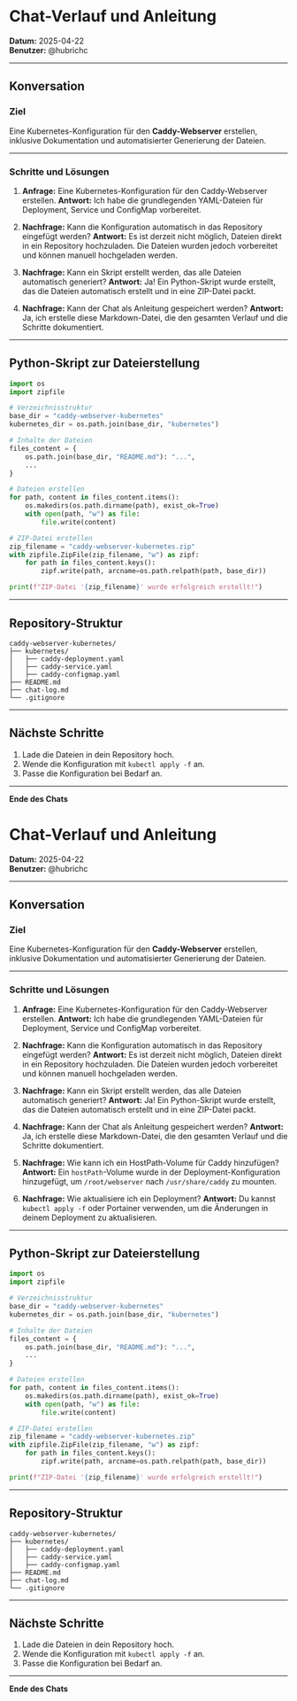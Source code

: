 # Chat-Verlauf und Anleitung

**Datum:** 2025-04-22  
**Benutzer:** @hubrichc  

---

## Konversation

### Ziel
Eine Kubernetes-Konfiguration für den **Caddy-Webserver** erstellen, inklusive Dokumentation und automatisierter Generierung der Dateien.

---

### Schritte und Lösungen

1. **Anfrage:** Eine Kubernetes-Konfiguration für den Caddy-Webserver erstellen.
   **Antwort:** Ich habe die grundlegenden YAML-Dateien für Deployment, Service und ConfigMap vorbereitet.

2. **Nachfrage:** Kann die Konfiguration automatisch in das Repository eingefügt werden?
   **Antwort:** Es ist derzeit nicht möglich, Dateien direkt in ein Repository hochzuladen. Die Dateien wurden jedoch vorbereitet und können manuell hochgeladen werden.

3. **Nachfrage:** Kann ein Skript erstellt werden, das alle Dateien automatisch generiert?
   **Antwort:** Ja! Ein Python-Skript wurde erstellt, das die Dateien automatisch erstellt und in eine ZIP-Datei packt.

4. **Nachfrage:** Kann der Chat als Anleitung gespeichert werden?
   **Antwort:** Ja, ich erstelle diese Markdown-Datei, die den gesamten Verlauf und die Schritte dokumentiert.

---

## Python-Skript zur Dateierstellung

```python
import os
import zipfile

# Verzeichnisstruktur
base_dir = "caddy-webserver-kubernetes"
kubernetes_dir = os.path.join(base_dir, "kubernetes")

# Inhalte der Dateien
files_content = {
    os.path.join(base_dir, "README.md"): "...",
    ...
}

# Dateien erstellen
for path, content in files_content.items():
    os.makedirs(os.path.dirname(path), exist_ok=True)
    with open(path, "w") as file:
        file.write(content)

# ZIP-Datei erstellen
zip_filename = "caddy-webserver-kubernetes.zip"
with zipfile.ZipFile(zip_filename, "w") as zipf:
    for path in files_content.keys():
        zipf.write(path, arcname=os.path.relpath(path, base_dir))

print(f"ZIP-Datei '{zip_filename}' wurde erfolgreich erstellt!")
```

---

## Repository-Struktur

```
caddy-webserver-kubernetes/
├── kubernetes/
│   ├── caddy-deployment.yaml
│   ├── caddy-service.yaml
│   ├── caddy-configmap.yaml
├── README.md
├── chat-log.md
└── .gitignore
```

---

## Nächste Schritte

1. Lade die Dateien in dein Repository hoch.
2. Wende die Konfiguration mit `kubectl apply -f` an.
3. Passe die Konfiguration bei Bedarf an.

---

**Ende des Chats**


# Chat-Verlauf und Anleitung

**Datum:** 2025-04-22  
**Benutzer:** @hubrichc  

---

## Konversation

### Ziel
Eine Kubernetes-Konfiguration für den **Caddy-Webserver** erstellen, inklusive Dokumentation und automatisierter Generierung der Dateien.

---

### Schritte und Lösungen

1. **Anfrage:** Eine Kubernetes-Konfiguration für den Caddy-Webserver erstellen.
   **Antwort:** Ich habe die grundlegenden YAML-Dateien für Deployment, Service und ConfigMap vorbereitet.

2. **Nachfrage:** Kann die Konfiguration automatisch in das Repository eingefügt werden?
   **Antwort:** Es ist derzeit nicht möglich, Dateien direkt in ein Repository hochzuladen. Die Dateien wurden jedoch vorbereitet und können manuell hochgeladen werden.

3. **Nachfrage:** Kann ein Skript erstellt werden, das alle Dateien automatisch generiert?
   **Antwort:** Ja! Ein Python-Skript wurde erstellt, das die Dateien automatisch erstellt und in eine ZIP-Datei packt.

4. **Nachfrage:** Kann der Chat als Anleitung gespeichert werden?
   **Antwort:** Ja, ich erstelle diese Markdown-Datei, die den gesamten Verlauf und die Schritte dokumentiert.

5. **Nachfrage:** Wie kann ich ein HostPath-Volume für Caddy hinzufügen?
   **Antwort:** Ein `hostPath`-Volume wurde in der Deployment-Konfiguration hinzugefügt, um `/root/webserver` nach `/usr/share/caddy` zu mounten.

6. **Nachfrage:** Wie aktualisiere ich ein Deployment?
   **Antwort:** Du kannst `kubectl apply -f` oder Portainer verwenden, um die Änderungen in deinem Deployment zu aktualisieren.

---

## Python-Skript zur Dateierstellung

```python
import os
import zipfile

# Verzeichnisstruktur
base_dir = "caddy-webserver-kubernetes"
kubernetes_dir = os.path.join(base_dir, "kubernetes")

# Inhalte der Dateien
files_content = {
    os.path.join(base_dir, "README.md"): "...",
    ...
}

# Dateien erstellen
for path, content in files_content.items():
    os.makedirs(os.path.dirname(path), exist_ok=True)
    with open(path, "w") as file:
        file.write(content)

# ZIP-Datei erstellen
zip_filename = "caddy-webserver-kubernetes.zip"
with zipfile.ZipFile(zip_filename, "w") as zipf:
    for path in files_content.keys():
        zipf.write(path, arcname=os.path.relpath(path, base_dir))

print(f"ZIP-Datei '{zip_filename}' wurde erfolgreich erstellt!")
```

---

## Repository-Struktur

```
caddy-webserver-kubernetes/
├── kubernetes/
│   ├── caddy-deployment.yaml
│   ├── caddy-service.yaml
│   ├── caddy-configmap.yaml
├── README.md
├── chat-log.md
└── .gitignore
```

---

## Nächste Schritte

1. Lade die Dateien in dein Repository hoch.
2. Wende die Konfiguration mit `kubectl apply -f` an.
3. Passe die Konfiguration bei Bedarf an.

---

**Ende des Chats**
